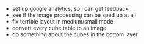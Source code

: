 - set up google analytics, so I can get feedback
- see if the image processing can be sped up at all
- fix terrible layout in medium/small mode
- convert every cube table to an image
- do something about the cubes in the bottom layer
